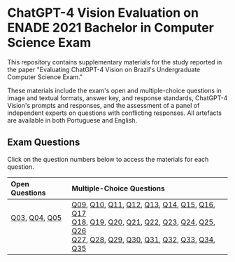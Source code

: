# ChatGPT-4 Vision Evaluation on ENADE 2021 Bachelor in Computer Science Exam
This repository contains supplementary materials for the study reported in the paper "Evaluating ChatGPT-4 Vision on Brazil's Undergraduate Computer Science Exam." 

These materials include the exam's open and multiple-choice questions in image and textual formats, answer key, and response standards, ChatGPT-4 Vision's prompts and responses, and the assessment of a panel of independent experts on questions with conflicting responses. All artefacts are available in both Portuguese and English.

## Exam Questions ##

Click on the question numbers below to access the materials for each question.

| Open Questions | Multiple-Choice Questions |
| :------------- | :------------------------ |
| [Q03](/questions/q03.md), [Q04](/questions/q04.md), [Q05](/questions/q05.md) <br> <br> <br> | [Q09](/questions/q09.md), [Q10](/questions/q10.md), [Q11](/questions/q11.md), [Q12](/questions/q12.md), [Q13](/questions/q13.md), [Q14](/questions/q14.md), [Q15](/questions/q15.md), [Q16](/questions/q16.md), [Q17](/questions/q17.md) <br> [Q18](/questions/q18.md), [Q19](/questions/q19.md), [Q20](/questions/q20.md), [Q21](/questions/q21.md), [Q22](/questions/q22.md), [Q23](/questions/q23.md), [Q24](/questions/q24.md), [Q25](/questions/q25.md), [Q26](/questions/q26.md) <br> [Q27](/questions/q27.md), [Q28](/questions/q28.md), [Q29](/questions/q29.md), [Q30](/questions/q30.md), [Q31](/questions/q31.md), [Q32](/questions/q32.md), [Q33](/questions/q33.md), [Q34](/questions/q34.md), [Q35](/questions/q35.md)|

